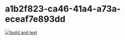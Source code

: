 # a1b2f823-ca46-41a4-a73a-eceaf7e893dd

[![build and test](https://github.com/MustafaMunir/a1b2f823-ca46-41a4-a73a-eceaf7e893dd/actions/workflows/build-and-test.yml/badge.svg)](https://github.com/MustafaMunir/a1b2f823-ca46-41a4-a73a-eceaf7e893dd/actions/workflows/build-and-test.yml)
